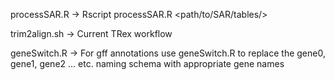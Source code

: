 processSAR.R  -> Rscript processSAR.R <path/to/SAR/tables/> 

trim2align.sh -> Current TRex workflow 

geneSwitch.R  -> For gff annotations use geneSwitch.R to replace the gene0, gene1, gene2 ... etc. 
naming schema with appropriate gene names
